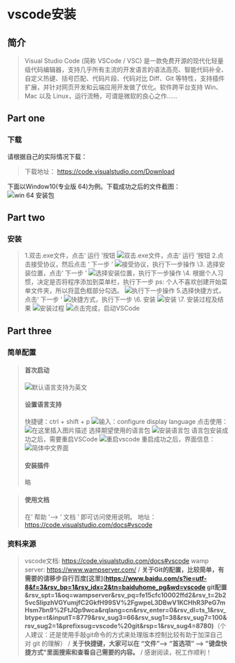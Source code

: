 # vscode安装

## 简介

> Visual Studio Code (简称 VSCode / VSC)  是一款免费开源的现代化轻量级代码编辑器，支持几乎所有主流的开发语言的语法高亮、智能代码补全、自定义热键、括号匹配、代码片段、代码对比  Diff、Git 等特性，支持插件扩展，并针对网页开发和云端应用开发做了优化。软件跨平台支持 Win、Mac 以及  Linux，运行流畅，可谓是微软的良心之作……

## Part one

### 下载

请根据自己的实际情况下载：

> 下载地址：
>  https://code.visualstudio.com/Download

下面以Window10(专业版 64)为例。下载成功之后的文件截图：
 ![win 64 安装包](./img/20200710095242496.png)

## Part two

### 安装

> 1.双击.exe文件，点击‘ 运行 ’按钮
>  ![双击.exe文件，点击‘ 运行 ’按钮](./img/20200710095644440.png?x-oss-process=image/watermark,type_ZmFuZ3poZW5naGVpdGk,shadow_10,text_aHR0cHM6Ly9ibG9nLmNzZG4ubmV0L3VhbmFfNzc3,size_16,color_FFFFFF,t_70)
>  2.点击接受协议，然后点击 ‘ 下一步 ’
>  ![接受协议，执行下一步操作](./img/20200710095810329.png?x-oss-process=image/watermark,type_ZmFuZ3poZW5naGVpdGk,shadow_10,text_aHR0cHM6Ly9ibG9nLmNzZG4ubmV0L3VhbmFfNzc3,size_16,color_FFFFFF,t_70)
>  \3. 选择安装位置，点击‘ 下一步 ’
>  ![选择安装位置，执行下一步操作](./img/20200710100337577.png?x-oss-process=image/watermark,type_ZmFuZ3poZW5naGVpdGk,shadow_10,text_aHR0cHM6Ly9ibG9nLmNzZG4ubmV0L3VhbmFfNzc3,size_16,color_FFFFFF,t_70)
>  \4. 根据个人习惯，决定是否将程序添加到菜单栏，执行下一步
>  ps: 个人不喜欢创建开始菜单文件夹，所以将蓝色框部分勾选。
>  ![执行下一步操作](./img/20200710100602750.png?x-oss-process=image/watermark,type_ZmFuZ3poZW5naGVpdGk,shadow_10,text_aHR0cHM6Ly9ibG9nLmNzZG4ubmV0L3VhbmFfNzc3,size_16,color_FFFFFF,t_70)
>  5.选择快捷方式，点击‘ 下一步 ’
>  ![快捷方式，执行下一步](./img/20200710101115692.png?x-oss-process=image/watermark,type_ZmFuZ3poZW5naGVpdGk,shadow_10,text_aHR0cHM6Ly9ibG9nLmNzZG4ubmV0L3VhbmFfNzc3,size_16,color_FFFFFF,t_70)
>  \6. 安装
>  ![安装](./img/20200710101206602.png?x-oss-process=image/watermark,type_ZmFuZ3poZW5naGVpdGk,shadow_10,text_aHR0cHM6Ly9ibG9nLmNzZG4ubmV0L3VhbmFfNzc3,size_16,color_FFFFFF,t_70)
>  \7. 安装过程及结果
>  ![安装过程](./img/20200710101240818.png?x-oss-process=image/watermark,type_ZmFuZ3poZW5naGVpdGk,shadow_10,text_aHR0cHM6Ly9ibG9nLmNzZG4ubmV0L3VhbmFfNzc3,size_16,color_FFFFFF,t_70)
>  ![点击完成，启动VSCode](./img/20200710101303406.png?x-oss-process=image/watermark,type_ZmFuZ3poZW5naGVpdGk,shadow_10,text_aHR0cHM6Ly9ibG9nLmNzZG4ubmV0L3VhbmFfNzc3,size_16,color_FFFFFF,t_70)

## Part three

### 简单配置

> #### 首次启动
>
> ![默认语言支持为英文](./img/20200710101707484.png?x-oss-process=image/watermark,type_ZmFuZ3poZW5naGVpdGk,shadow_10,text_aHR0cHM6Ly9ibG9nLmNzZG4ubmV0L3VhbmFfNzc3,size_16,color_FFFFFF,t_70)
>
> #### 设置语言支持
>
> 快捷键：ctrl + shift + p
>  ![输入：configure display language](./img/20200710102624997.png?x-oss-process=image/watermark,type_ZmFuZ3poZW5naGVpdGk,shadow_10,text_aHR0cHM6Ly9ibG9nLmNzZG4ubmV0L3VhbmFfNzc3,size_16,color_FFFFFF,t_70)
>  点击使用：
>  ![在这里插入图片描述](./img/20200710102800199.png?x-oss-process=image/watermark,type_ZmFuZ3poZW5naGVpdGk,shadow_10,text_aHR0cHM6Ly9ibG9nLmNzZG4ubmV0L3VhbmFfNzc3,size_16,color_FFFFFF,t_70)
>  选择期望使用的语言包
>  ![安装语言包](./img/20200710102931854.png?x-oss-process=image/watermark,type_ZmFuZ3poZW5naGVpdGk,shadow_10,text_aHR0cHM6Ly9ibG9nLmNzZG4ubmV0L3VhbmFfNzc3,size_16,color_FFFFFF,t_70)
>  语言包安装成功之后，需要重启VSCode
>  ![重启vscode](./img/20200710103026511.png?x-oss-process=image/watermark,type_ZmFuZ3poZW5naGVpdGk,shadow_10,text_aHR0cHM6Ly9ibG9nLmNzZG4ubmV0L3VhbmFfNzc3,size_16,color_FFFFFF,t_70)
>  重启成功之后，界面信息：
>  ![简体中文界面](./img/20200710103118365.png?x-oss-process=image/watermark,type_ZmFuZ3poZW5naGVpdGk,shadow_10,text_aHR0cHM6Ly9ibG9nLmNzZG4ubmV0L3VhbmFfNzc3,size_16,color_FFFFFF,t_70)
>
> #### 安装插件
>
> 略

> #### 使用文档
>
> 在’ 帮助 '–> ’ 文档 ’ 即可访问使用说明。
>地址：
> https://code.visualstudio.com/docs#vscode

### 资料来源

> vscode文档:
>  https://code.visualstudio.com/docs#vscode
>  wamp server:
>  https://www.wampserver.com/
>  /
>  **关于Git的配置，比较简单，有需要的请移步自行百度[这里](https://www.baidu.com/s?ie=utf-8&f=3&rsv_bp=1&rsv_idx=2&tn=baiduhome_pg&wd=vscode git配置&rsv_spt=1&oq=wampserver&rsv_pq=fe15cfc10002ffd2&rsv_t=2b25vcSIipzhVGYumjfC2GkfH99SV%2FgwpeL3DBwV1KCHhR3PeG7mHsm7bn9%2FtJQp9wca&rqlang=cn&rsv_enter=0&rsv_dl=ts_1&rsv_btype=t&inputT=8779&rsv_sug3=66&rsv_sug1=38&rsv_sug7=100&rsv_sug2=1&prefixsug=vscode%20git&rsp=1&rsv_sug4=8780)**（个人建议：还是使用手敲git命令的方式来处理版本控制比较有助于加深自己对 git 的理解）
>  /
>  **关于快捷键，大家可以在 “文件”–> “首选项” --> "键盘快捷方式"里面搜索和查看自己需要的内容。**
>  /
>  感谢阅读，祝工作顺利！